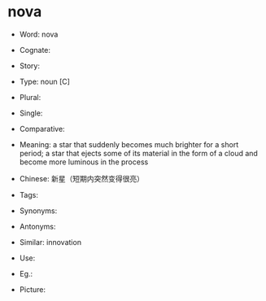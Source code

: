 # nova

- Word: nova
- Cognate: 
- Story: 

- Type: noun [C]
- Plural: 
- Single: 
- Comparative: 
- Meaning: a star that suddenly becomes much brighter for a short period; a star that ejects some of its material in the form of a cloud and become more luminous in the process
- Chinese: 新星（短期内突然变得很亮）
- Tags: 
- Synonyms: 
- Antonyms: 
- Similar: innovation
- Use: 
- Eg.: 
- Picture: 

